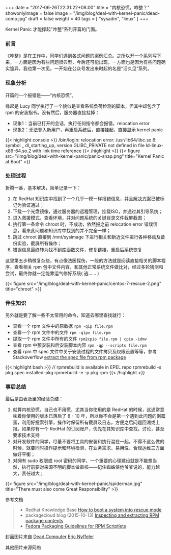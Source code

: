 +++
date = "2017-06-26T22:31:22+08:00"
title = "内核恐慌，咋整？"
showonlyimage = false
image = "/img/blog/deal-with-kernel-panic/dead-comp.jpg"
draft = false
weight = 40
tags = [ "sysadm", "linux" ]
+++

Kernel Panic 才能撑起"咋整"系列开篇的门面。
<!--more-->


### 前言

《咋整》是在工作中，同学们遇到各式问题的案例汇总。之所以开一个系列写下来，一方面是因为有些问题很典型，今后还可能出现，一方面也是因为有些问题确实诡异，我也第一次见。一开始在公众号发出来时起的名是“活久见”系列。

### 现象分析

开篇的一个报错是——“内核恐慌”。

缘起是 Lucy 同学执行了一个貌似是查看系统负荷检测的脚本，但其中却包含了 rpm 的安装指令。没有然后，服务器直接挂掉：

- 现象1：当前已打开的会话，执行任何指令都会报错，relocation error
- 现象2：无法登入新用户，再重启系统后，直接挂起，直接显示 kernel panic

{{< highlight console >}}
/bin/login: relocation error: /usr/lib64/libc.so.6:
    symbol _ dl_starting_up, version GLIBC_PRIVATE not defined
    in file ld-linux-x86-64.so.2 with link time reference
{{< /highlight >}}
{{< figure src="/img/blog/deal-with-kernel-panic/panic-snap.png" title="Kernel Panic at Boot" >}}

### 处理过程

折腾一番，基本解决，简单记录一下：

1. 在 RedHat 知识库中找到了一个几乎一模一样报错信息，并且[解决方案](https://access.redhat.com/solutions/1475913)已被标记为验证通过；
2. 下载一个光盘镜像，通过服务器的远程管理，挂载ISO，并通过其引导系统；
3. 进入救援模式，查看环境，并对问题系统的关键目录文件截屏截图；
4. 执行第一条命令  chroot 时，不成功，依然报之前 relocation error 错误信息，看来此问题和知识库中找到的并不完全一样；
5. 跳过 chroot 直接到 /mnt/sysimage 下进行相关和新近文件进行各种移动及备份实验，截屏所有操作；
6. 错误信息最终转为找不到库函数文件，修复链接，重启后系统恢复

这里第五步稍微复杂些，有点像法医探伤，一般的方法就是阅读直接相关的脚本程序，查看相关 rpm 包中文件内容，和其他正常系统文件做比对，经过多轮猜测和尝试，最终你就一定能靠运气修好系统( 逃…… )

{{< figure src="/img/blog/deal-with-kernel-panic/centos-7-rescue-2.png" title="chroot" >}}

### 伴生知识

另外就是要了解一些不太常用的命令，知道去哪里查找就行：

* 查看一个 rpm 文件中的原数据 ```rpm -qip file.rpm```
* 查看一个 rpm 文件中的文件 ```rpm -qlpv file.rpm```
* 提取一个 rpm 文件中所有的文件 ```rpm2cpio file.rpm | cpio -idmv ```
* 查看 rpm 中预安装和后安装脚本内容 ```rpm -qp --scripts file.rpm ```
* 查看 rpm 中 spec 文件中关于安装过程的文件拷贝及权限设置等等，参考 Stackoverflow [extract the spec file from rpm package](https://stackoverflow.com/a/14168474)


{{< highlight bash >}}
// rpmrebuild is available in EPEL repo
rpmrebuild -s pkg.spec installed-pkg
rpmrebuild -e -p pkg.rpm
{{< /highlight >}}

### 事后总结  

最后是由表及里的经验总结：  

  1. 就算内核恐慌，自己也不用慌，尤其当你使用的是 RedHat 的时候，这通常意味着你使用的版本已落后了 8 - 10 年，所以你不会是第一个遇到此问题的倒霉蛋，利用好搜索引擎，操作时保留所有截屏及日志，方便之后问题回溯或上报。如果你有一个 RedHat 的订阅账户，优先在其知识库中查找，讨论，甚至要求技术支持
  2. 对开发软件的同学，尽量不要将工具的安装和执行混在一起，不得不这么做的时候，就要同时操作提示和环境检测，在业务需求、易用性、合规运维三方面做好平衡；
  3. 对拥有 sudo 权限或 root 密码的同学，一个重要的心理建设就是不能想当然，执行前要对来源不明的脚本做审核——记住蜘蛛侠他爷爷说的，能力越大，责任越大；

{{< figure src="/img/blog/deal-with-kernel-panic/spiderman.jpg" title="There must also come Great Responsibility" >}}


参考文档

> - Redhat Knowledge Base [How to boot a system into rescue mode](https://access.redhat.com/solutions/770703)
> - packagecloud blog (2015-10-13) [Inspecting and extracting RPM package contents]( https://blog.packagecloud.io/eng/2015/10/13/inspect-extract-contents-rpm-packages/)
> - [Fedora Packaging Guidelines for RPM Scriptlets](https://fedoraproject.org/wiki/Packaging:Scriptlets)

封面图片来自 [Dead Computer](https://dribbble.com/shots/538431-Dead-Computer) <a href="https://dribbble.com/doe_eyed"><i class="fa fa-dribbble" aria-hidden="true"></i> Eric Nyffeler</a>  

其他图片来源网络
